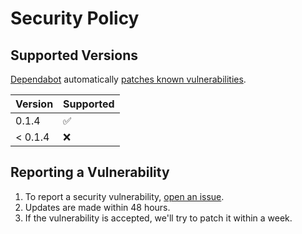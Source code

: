 # Security Policy

## Supported Versions

[Dependabot](https://docs.github.com/en/code-security/supply-chain-security/keeping-your-dependencies-updated-automatically/about-dependabot-version-updates) automatically [patches known vulnerabilities](https://github.com/ivanoblomov/hit_counter/pulls?q=is%3Apr+is%3Aclosed+author%3Aapp%2Fdependabot).

| Version | Supported          |
| ------- | ------------------ |
| 0.1.4   | :white_check_mark: |
| < 0.1.4 | :x:                |

## Reporting a Vulnerability

1. To report a security vulnerability, [open an issue](https://github.com/ivanoblomov/hit_counter/issues/new/choose).
2. Updates are made within 48 hours.
3. If the vulnerability is accepted, we'll try to patch it within a week.
